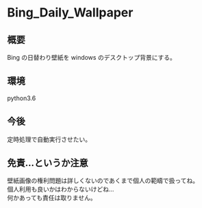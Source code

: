 # Bing_Daily_Wallpaper
## 概要
Bing の日替わり壁紙を windows のデスクトップ背景にする。
## 環境
python3.6
## 今後
定時処理で自動実行させたい。
## 免責...というか注意
壁紙画像の権利問題は詳しくないのであくまで個人の範疇で扱ってね。  
個人利用も良いかはわからないけどね...  
何かあっても責任は取りません。  
